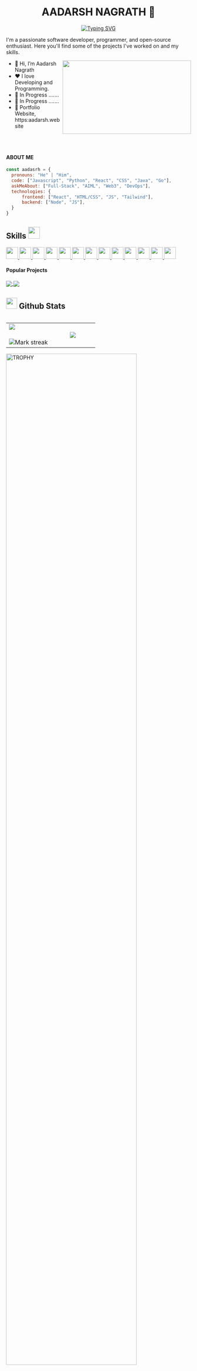 <!-- IMAGE
<p align="center">
</p align="center">
<img src="none" />
<p align="center">
</p>
-->
<p align="center">
  <h1 align="center"> AADARSH NAGRATH 👋</h1>
</p>
<p align="center">
<a href="https://git.io/typing-svg"><img src="https://readme-typing-svg.demolab.com?font=Fira+Code&pause=1000&random=false&width=435&lines=I+am+a+Developer+%26++a+Programmer" alt="Typing SVG" /></a>
</p>
<!--Into -->
<p>I'm a passionate software developer, programmer, and open-source enthusiast. Here you'll find some of the projects I've worked on and my skills.</p>
<img align="right" height="200px" width="350px" src="https://i.pinimg.com/originals/28/d9/a5/28d9a5107af5d4c4da117c05b4393b83.gif">
<ul>
  <li>👋 Hi, I’m Aadarsh Nagrath</li>
  <li>❤️ I love Developing and Programming.</li>
  <li>🌱 In Progress ....... </li>
  <li>💼 In Progress .......</li>
  <li>🧐 Portfolio Website, https:aadarsh.website</li>
</ul>

<p></p>
<br/>
<br/>
<!--ABOUT ME -->

#### ABOUT ME
```javascript
const aadasrh = {
  pronouns: "He" | "Him",
  code: ["Javascript", "Python", "React", "CSS", "Java", "Go"],
  askMeAbout: ["Full-Stack", "AIML", "Web3", "DevOps"],
  technologies: {
      frontend: ["React", "HTML/CSS", "JS", "Tailwind"],
      backend: ["Node", "JS"],
  }
}
```
<!--SKILLS -->
<h2> Skills <img src = "https://media2.giphy.com/media/QssGEmpkyEOhBCb7e1/giphy.gif?cid=ecf05e47a0n3gi1bfqntqmob8g9aid1oyj2wr3ds3mg700bl&rid=giphy.gif" width = 32px> </h2>
<a href= https://github.com/Aditya664?tab=repositories&q=&type=&language=java&sort= > <img width ='32px' src ='https://raw.githubusercontent.com/rahulbanerjee26/githubAboutMeGenerator/main/icons/java.svg'> </a>
<a href= https://github.com/Aditya664?tab=repositories&q=&type=&language=python&sort= > <img width ='32px' src ='https://raw.githubusercontent.com/rahulbanerjee26/githubAboutMeGenerator/main/icons/python.svg'> </a>
<a href= https://github.com/Aditya664?tab=repositories&q=&type=&language=javascript&sort= > <img width ='32px' src ='https://raw.githubusercontent.com/rahulbanerjee26/githubAboutMeGenerator/main/icons/javascript.svg'> </a>
<a href= https://github.com/Aditya664?tab=repositories&q=&type=&language=reactjs&sort= > <img width ='32px' src ='https://raw.githubusercontent.com/rahulbanerjee26/githubAboutMeGenerator/main/icons/reactjs.svg'> </a>
<a href= https://github.com/Aditya664?tab=repositories&q=&type=&language=typescript&sort= > <img width ='32px' src ='https://raw.githubusercontent.com/rahulbanerjee26/githubAboutMeGenerator/main/icons/typescript.svg'> </a>
<a href= https://github.com/Aditya664?tab=repositories&q=&type=&language=go&sort= > <img width ='32px' src ='https://raw.githubusercontent.com/rahulbanerjee26/githubAboutMeGenerator/main/icons/go.svg'> </a>
<a href= https://github.com/Aditya664?tab=repositories&q=&type=&language=nextjs&sort= > <img width ='32px' src ='https://raw.githubusercontent.com/rahulbanerjee26/githubAboutMeGenerator/main/icons/nextjs.svg'> </a>
<a href= https://github.com/Aditya664?tab=repositories&q=&type=&language=php&sort= > <img width ='32px' src ='https://raw.githubusercontent.com/rahulbanerjee26/githubAboutMeGenerator/main/icons/php.svg'> </a>
<a href= https://github.com/Aditya664?tab=repositories&q=&type=&language=html&sort= > <img width ='32px' src ='https://raw.githubusercontent.com/rahulbanerjee26/githubAboutMeGenerator/main/icons/html.svg'> </a>
<a href= https://github.com/Aditya664?tab=repositories&q=&type=&language=css&sort= > <img width ='32px' src ='https://raw.githubusercontent.com/rahulbanerjee26/githubAboutMeGenerator/main/icons/css.svg'> </a>
<a href= https://github.com/Aditya664?tab=repositories&q=&type=&language=docker&sort= > <img width ='32px' src ='https://raw.githubusercontent.com/rahulbanerjee26/githubAboutMeGenerator/main/icons/docker.svg'> </a>
<a href= https://github.com/Aditya664?tab=repositories&q=&type=&language=android&sort= > <img width ='32px' src ='https://raw.githubusercontent.com/rahulbanerjee26/githubAboutMeGenerator/main/icons/android.svg'> </a>
<a href= https://github.com/Aditya664?tab=repositories&q=&type=&language=rust&sort= > <img width ='32px' src ='https://raw.githubusercontent.com/rahulbanerjee26/githubAboutMeGenerator/main/icons/rust.svg'> </a>

<!--Projects -->
#### Popular Projects
<a href="https://github.com/aadarsh-nagrath/E-learning-Platform-CuLMS">
  <img align="center" src="https://github-readme-stats.vercel.app/api/pin/?username=aadarsh-nagrath&repo=E-learning-Platform-CuLMS&theme=algolia&date" />
</a>    
<a href="https://github.com/aadarsh-nagrath/TalkingPDF">
  <img align="center" src="https://github-readme-stats.vercel.app/api/pin/?username=aadarsh-nagrath&repo=TalkingPDF&theme=algolia&date" />
</a> 

## <picture> <img src = "https://github.com/7oSkaaa/7oSkaaa/blob/main/Images/Statistics.gif?raw=true" width = 30px>  </picture> Github Stats

<!--- stats & Trophy (start) -->

<p align="left">
  <!--- stats (start) -->
<table align="left">
<tr border="none">
<td width="50%" align="center">
  <img  align="left"  src="https://github-readme-stats.vercel.app/api?username=aadarsh-nagrath&theme=dark&show_icons=true&count_private=true" />
  <br></br>
  <img  title="🔥 Get streak stats for your profile at git.io/streak-stats" alt="Mark streak" src="https://github-readme-streak-stats.herokuapp.com/?user=aadarsh-nagrath&theme=dark&hide_border=false" /> 
</td>


<td width="50%" align="center">

  <img  align="center"  src="https://github-readme-stats.anuraghazra1.vercel.app/api/top-langs/?username=aadarsh-nagrath&theme=dark&hide_border=false&no-bg=true&no-frame=true&langs_count=7"/>

  </td>
</tr>
</table>

<div align=left>
  <a href="https://github.com/ryo-ma/github-profile-trophy" title="Go to Source">
      <img align="center" width=84% src="https://github-profile-trophy.vercel.app/?username=aadarsh-nagrath&theme=radical&row=1&column=7&margin-h=15&margin-w=5&no-bg=true" alt="TROPHY" />
    </a>
</div>

</p>        

#### Contribution Graph
[![Aadarsh's github activity graph](https://github-readme-activity-graph.vercel.app/graph?username=aadarsh-nagrath&theme=react-dark)](https://github.com/ashutosh00710/github-readme-activity-graph)

## Connect with me <img src="https://media.giphy.com/media/iY8CRBdQXODJSCERIr/giphy.gif" width="30px">
<a href="https://twitter.com/aadarsh_nagrath" target="blank"><img align="center" src="https://raw.githubusercontent.com/rahuldkjain/github-profile-readme-generator/master/src/images/icons/Social/twitter.svg" alt="aadarsh-nagrath" height="30" width="40" /></a>
<a href="https://www.linkedin.com/in/aadarsh-nagrath/" target="blank"><img align="center" src="https://github.com/gauravghongde/social-icons/blob/master/SVG/Color/LinkedIN.svg" alt="aadarsh-nagrath" height="30" width="40" /></a>
<a href="https://www.instagram.com/aadarsh_nagrath/" target="blank"><img align="center" src="https://github.com/gauravghongde/social-icons/blob/master/SVG/Color/Instagram.svg" alt="aadarsh-nagrath" height="30" width="40" /></a>
<a href="https://github.com/aadarsh-nagrath" target="blank"><img align="center" src="https://raw.githubusercontent.com/rahuldkjain/github-profile-readme-generator/master/src/images/icons/Social/github.svg" alt="aadarsh-nagrath" height="30" width="40" /></a>
